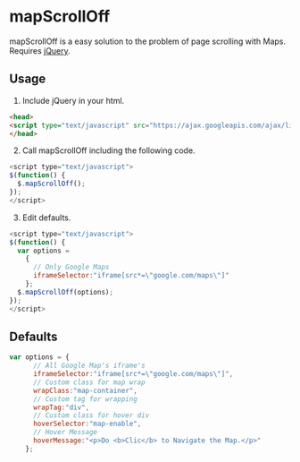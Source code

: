 # mapScrollOff
mapScrollOff is a easy solution to the problem of page scrolling with Maps. Requires [jQuery](jquery.com).

## Usage
1. Include jQuery in your html.
``` html
<head>
<script type="text/javascript" src="https://ajax.googleapis.com/ajax/libs/jquery/2.1.3/jquery.min.js?ver=2.1.3"></script>
</head>
```
2. Call mapScrollOff including the following code.
``` javascript
<script type="text/javascript">
$(function() {
  $.mapScrollOff();
});
</script>
```
3. Edit defaults.
``` javascript
<script type="text/javascript">
$(function() {
  var options =
    {
      // Only Google Maps
      iframeSelector:"iframe[src*=\"google.com/maps\"]"
    };
  $.mapScrollOff(options);
});
</script>
```

## Defaults
```javascript
var options = {
      // All Google Map's iframe's
      iframeSelector:"iframe[src*=\"google.com/maps\"]",
      // Custom class for map wrap
      wrapClass:"map-container",
      // Custom tag for wrapping
      wrapTag:"div",
      // Custom class for hover div
      hoverSelector:"map-enable",
      // Hover Message
      hoverMessage:"<p>Do <b>Clic</b> to Navigate the Map.</p>"
    };
```
